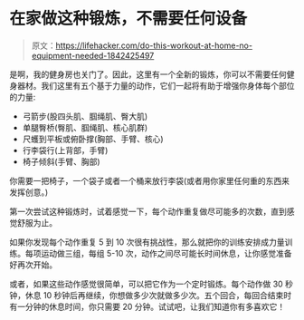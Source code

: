 # 在家做这种锻炼，不需要任何设备

> 原文：<https://lifehacker.com/do-this-workout-at-home-no-equipment-needed-1842425497>

是啊，我的健身房也关门了。因此，这里有一个全新的锻炼，你可以不需要任何健身器材。我们这里有五个基于力量的动作，它们一起将有助于增强你身体每个部位的力量:

*   弓箭步(股四头肌、腘绳肌、臀大肌)
*   单腿臀桥(臀肌、腘绳肌、核心肌群)
*   尺蠖到平板或俯卧撑(胸部、手臂、核心)
*   行李袋行(上背部，手臂)
*   椅子倾斜(手臂、胸部)

你需要一把椅子，一个袋子或者一个桶来放行李袋(或者用你家里任何重的东西来发挥创意。)

第一次尝试这种锻炼时，试着感觉一下，每个动作重复做尽可能多的次数，直到感觉舒服为止。

如果你发现每个动作重复 5 到 10 次很有挑战性，那么就把你的训练安排成力量训练。每项运动做三组，每组 5-10 次，动作之间尽可能长时间休息，让你感觉准备好再次开始。

或者，如果这些动作感觉很简单，可以把它作为一个定时锻炼。每个动作做 30 秒钟，休息 10 秒钟后再继续，你想做多少次就做多少次。五个回合，每回合结束时有一分钟的休息时间，你只需要 20 分钟。试试吧，让我们知道你有多喜欢它！